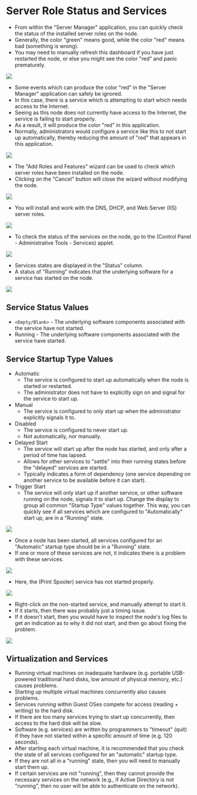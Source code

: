 # Server Role Status and Services

- From within the "Server Manager" application, you can quickly check the status of the installed server roles on the node.
- Generally, the color "green" means good, while the color "red" means bad (something is wrong).
- You may need to manually refresh this dashboard if you have just restarted the node, or else you might see the color "red” and panic prematurely.

![](../../img/4/5.img-1.webp)

- Some events which can produce the color "red" in the "Server Manager" application can safely be ignored.
- In this case, there is a service which is attempting to start which needs access to the Internet.
- Seeing as this node does not currently have access to the Internet, the service is failing to start properly.
- As a result, it will produce the color "red" in this application.
- Normally, administrators would configure a service like this to not start up automatically, thereby reducing the amount of "red" that appears in this application.

![](../../img/4/5.img-2.webp)

- The "Add Roles and Features" wizard can be used to check which server roles have been installed on the node.
- Clicking on the "Cancel" button will close the wizard without modifying the node.

![](../../img/4/5.img-3.webp)

- You will install and work with the DNS, DHCP, and Web Server (IIS) server roles.

![](../../img/4/5.img-4.webp)

- To check the status of the services on the node, go to the (Control Panel - Administrative Tools - Services) applet.

![](../../img/4/5.img-5.webp)

- Services states are displayed in the "Status" column.
- A status of "Running" indicates that the underlying software for a service has started on the node.

![](../../img/4/5.img-6.webp)

## Service Status Values

- `<Empty/Blank>` - The underlying software components associated with the service have not started.
- Running - The underlying software components associated with the service have started.

## Service Startup Type Values

- Automatic
  - The service is configured to start up automatically when the node is started or restarted.
  - The administrator does not have to explicitly sign on and signal for the service to start up.
- Manual
  - The service is configured to only start up when the administrator explicitly signals it to.
- Disabled
  - The service is configured to never start up.
  - Not automatically, nor manually.
- Delayed Start
  - The service will start up after the node has started, and only after a period of time has lapsed.
  - Allows for other services to "settle" into their running states before the "delayed" services are started.
  - Typically indicates a form of dependency (one service depending on another service to be available before it can start).
- Trigger Start
  - The service will only start up if another service, or other software running on the node, signals it to start up.
Change the display to group all common "Startup Type" values together.
This way, you can quickly see if all services which are configured to "Automatically" start up, are in a "Running" state.

![](../../img/4/5.img-7.webp)

- Once a node has been started, all services configured for an "Automatic" startup type should be in a "Running" state.
- If one or more of these services are not, it indicates there is a problem with these services.

![](../../img/4/5.img-8.webp)

- Here, the (Print Spooler) service has not started properly.

![](../../img/4/5.img-9.webp)

- Right-click on the non-started service, and manually attempt to start it.
- If it starts, then there was probably just a timing issue.
- If it doesn't start, then you would have to inspect the node's log files to get an indication as to why it did not start, and then go about fixing the problem.

![](../../img/4/5.img-10.webp)

## Virtualization and Services

- Running virtual machines on inadequate hardware (e.g. portable USB-powered traditional hard disks, low amount of physical memory, etc.) causes problems.
- Starting up multiple virtual machines concurrently also causes problems.
- Services running within Guest OSes compete for access (reading + writing) to the hard disk.
- If there are too many services trying to start up concurrently, then access to the hard disk will be slow.
- Software (e.g. services) are written by programmers to "timeout" (quit) if they have not started within a specific amount of time (e.g. 120 seconds).
- After starting each virtual machine, it is recommended that you check the state of all services configured for an "automatic" startup type.
- If they are not all in a "running" state, then you will need to manually start them up.
- If certain services are not "running", then they cannot provide the necessary services on the network (e.g., if Active Directory is not "running", then no user will be able to authenticate on the network).
